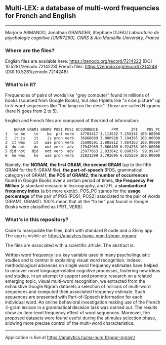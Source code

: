 ## **Multi-LEX**: a database of multi-word frequencies for French and English
----
Marjorie ARMANDO, Jonathan GRAINGER, Stephane DUFAU
*Laboratoire de psychologie cognitive (UMR7290), CNRS & Aix-Marseille University, France*


### Where are the files?
English files are available here: https://zenodo.org/record/7214223 (DOI 10.5281/zenodo.7214223)
French files: https://zenodo.org/record/7214248 (DOI 10.5281/zenodo.7214248)


### What's in it?
Frequencies of pairs of words like "grey computer" found in millions of books (sourced from Google Books), but also triplets like "a nice picture" up to 5-word sequences like "the lamp on the desk". Those are called N-grams (here N goes from 2 to 5).

English and French files are composed of this kind of information:

```
    NGRAM GRAM1 GRAM2 POS1 POS2 OCCURRENCE      FPM      ZFI    POS_PC
1   to be    to    be  prt verb   47783417 3.113632 7.255341 100.00000
2   it is    it    is pron verb   36860809 3.000920 7.104395 100.00000
3  it was    it   was pron verb   35600591 2.985812 7.084163 100.00000
4  do not    do   not verb  adv   27042969 2.866409 6.924258 100.00000
5 did not   did   not verb  adv   25077663 2.833642 6.880376  99.99747
6  he was    he   was pron verb   22821299 2.792695 6.825539 100.00000
```

Namely, the **NGRAM**, **the first GRAM**, **the second GRAM** (up to the fifth GRAM for the 5-GRAM file), **the part-of-speech** (POS, grammatical category) of GRAM1, **the POS of GRAM2**, **the number of occurrences** found in Google Books over a certain period of times, **the Frequency Per Million** (a standard measure in lexicography, and ZFI, a **standardized frequency index** (a bit more exotic). POS_PC stands for the **usage percentage** of the pair of POS (POS1, POS2) associated to the pair of words (GRAM1, GRAM2). 100% mean that all the "to be" pair found in Google Books were classified as (PRT, VERB).

### What's in this repository?
Code to manipulate the files, both with standard R code and a Shiny app.
The app is visible at:
https://analytics.huma-num.fr/popr-ngram/


The files are associated with a scientific article. The abstract is:

Written word frequency is a key variable used in many psycholinguistic studies and is central in explaining visual word recognition. Indeed, methodological advances on single word frequency estimates have helped to uncover novel language-related cognitive processes, fostering new ideas and studies. In an attempt to support and promote research on a related emerging topic, visual multi-word recognition, we extracted from the exhaustive Google Ngram datasets a selection of millions of multi-word sequences and computed their associated frequency estimate. Such sequences are presented with Part-of-Speech information for each individual word. An online behavioral investigation making use of the French 4-gram lexicon in a grammatical decision task was carried out. The results show an item-level frequency effect of word sequences. Moreover, the proposed datasets were found useful during the stimulus selection phase, allowing more precise control of the multi-word characteristics.

---

Application is live at https://analytics.huma-num.fr/popr-ngram/

